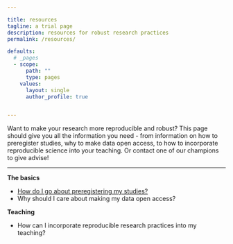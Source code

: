 ```yaml
---

title: resources
tagline: a trial page
description: resources for robust research practices
permalink: /resources/

defaults:
  # _pages
  - scope:
      path: ""
      type: pages
    values:
      layout: single
      author_profile: true


---
```


Want to make your research more reproducible and robust? This page should give you all the information you need - from information on how to preregister studies, why to make data open access, to how to incorporate reproducible science into your teaching. Or contact one of our champions to give advise!

---

**The basics**

* [How do I go about preregistering my studies?](/new-theme/resource_1/)
* Why should I care about making my data open access?

**Teaching**

* How can I incorporate reproducible research practices into my teaching?
